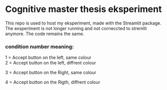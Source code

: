 # Cognitive master thesis eksperiment

This repo is used to host my eksperiment, made with the Streamlit package. 
The exsperiment is not longer running and not corneccted to stremlit anymore. The code remains the same. 

### condition number meaning:
 1 = Accept button on the left, same colour   
 2 = Accept button on the left, diffrent colour 
 
 3 = Accept button on the Right, same colour 
 
 4 = Accept button on the Rigth, diffrent colour  

